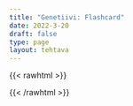 ```yaml
---
title: "Genetiivi: Flashcard"
date: 2022-3-20
draft: false
type: page
layout: tehtava
---
```


{{< rawhtml >}}
<html>
 <body>
 <link rel="stylesheet" type="text/css" href="/css/flashcard1.css"/>
  <div id="cardArea"></div>
  <div id="lukumaara"></div>
  <div id="buttonArea" class="grid grid-cols-2"></div>
 </body>
</html>

<script> 
$(document).ready(function() {

  var currentQuestion = 0;
  var qbank = [
    ["Tämä on Travisin uusi Jaguar.", "Tämä on Travisin uusi Jaguar.<br>= This is Travis'(s) new Jaguar."],
    ["Auton vaihdelaatikko on rikki.", "Auton vaihdelaatikko on rikki.<br> = The gearbox of this car is broken."],
    ["Se on tämän auton uusi malli.", "Se on tämän auton uusi malli.<br>= It is the newest model of this car."],
    ["Joten Travis ja Jack käyttävät Jackin äidin autoa", "Joten Travis ja Jack käyttävät Jackin äidin autoa.<br>= So Travis and Jack are using / use Jack's mother's car / the car of Jack's mother"],
    ["Kahdella Sheilan ystävällä on syntymäpäivät samana päivänä", "Kahdella Sheilan ystävällä on syntymäpäivät samana päivänä.<br>= Two of Sheila's friends / Two friends of Sheila's have their birthdays on the same day"],
    ["Lauantaina he ajavat ystäviensä synttärijuhlille", "Lauantaina he ajavat ystäviensä synttärijuhlille.<br>= On Saturday they will drive to their friends' birthday party / the birthday party of their friends(')"],
    ["Et saa ottaa muiden lasten leluja kysymättä.","Et saa ottaa muiden lasten leluja kysymättä.<br>= You are not allowed to take other children’s toys / the toys of other children without asking."],
    ["Naisten maajoukkue voitti Tanskan.","Naisten maajoukkue voitti Tanskan.<br>= The women’s national football team beat Denmark."],
    ["Eläintenhoitaja laittoi ruokaa kaikkien eläinten häkkeihin.","Eläintenhoitaja laittoi ruokaa kaikkien eläinten häkkeihin.<br>= The animal keeper put food in all the animals’ cages / the cages of all the animals."],
    ["Kesäloman ensimmäinen päivä on opiskelijoiden vuoden suosikkipäivä.", "Kesäloman ensimmäinen päivä on opiskelijoiden vuoden suosikkipäivä.<br>= The first day of the summer holiday is the students’ favourite day of the year."],
    ["Tuo on lankoni uusi iPad.","Tuo on lankoni uusi iPad.<br>= That is my brother-in-law’s new iPad."],
    ["New York Cityn taksien väri on keltainen.","New York Cityn taksien väri on keltainen.<br>= The colour of New York City cabs is yellow."],
    ["Minun mielestäni Mona Lisa on maailman kaunein maalaus.", "Minun mielestäni Mona Lisa on maailman kaunein maalaus.<br>= I think that Mona Lisa is the most beautiful painting in the world / the world’s most beautiful painting."],
    ["Kaikkien koulujen rehtoreilla oli kokous.", "Kaikkien koulujen rehtoreilla oli kokous.<br>=  The principals of all the schools had a meeting."],
    ["Mennään Julialle!", "Mennään Julialle!<br>= Let’s go to Julia’s (place)"],
    ["Minä jään Thomasille tänä yönä.", "Minä jään Thomasille tänä yönä.<br>= I’m staying at Thomas’(s) (place) tonight."],
    ["Hän on Smitheillä tänään.", "Hän on Smitheillä tänään.<br>= He’s staying at the Smiths’ today."],
    ["He asuvat vain kivenheiton päässä.", "He asuvat vain kivenheiton päässä.<br>= They only live a stone’s throw away."],
    ["He nimesivät kissansa erään isänsä ystävän mukaan.", "He nimesivät kissansa erään isänsä ystävän mukaan.<br>= They named the cat after a friend of their father(‘s)."],
    ["Uskotko todellakin tuon hänen tarinansa?", "Uskotko todellakin tuon hänen tarinansa?<br>= Do you really believe that story of hers?"],
    ["Kuka tahansa Nickin ystävä on myös minun ystäväni.", "Kuka tahansa Nickin ystävä on myös minun ystäväni.<br>= Any friend of Nick’s is also a friend of mine."],
    ["Voittaja saa sadan euron arvosta kirjoja.", "Voittaja saa sadan euron arvosta kirjoja.<br>= The winner will get/receive a hundred euros’ worth of books."],
    ["Näin sen tämän päivän lehdestä.", "Näin sen tämän päivän lehdestä.<br> = I saw it in today’s newspaper."],
    ["Sinun täytyy todellakin tulla ensi perjantain juhliin!", "Sinun täytyy todellakin tulla ensi perjantain juhliin!<br>= You really must come to next Friday’s party!"],
    ["Se on kolmen tunnin matka.", "Se on kolmen tunnin matka.<br>= It is a three hours’ journey / a journey of three hours."],
    ["West Ham Unitedin pelaajat ovat pelaamassa Saksassa.", "West Ham Unitedin pelaajat ovat pelaamassa Saksassa.<br>= West Ham United’s players / The players of West Ham United are playing in Germany."],
    ["Kuulimme Applen suunnitelmista konferenssissa.", "Kuulimme Applen suunnitelmista konferenssissa.<br>= We heard about Apple’s plans / the plans of Apple in the conference."],
    ["Sarvikuonon poikanen on erittäin suloinen.", "Sarvikuonon poikanen on erittäin suloinen.<br>= The rhinoceros’s baby / The baby of the rhinoceros is very cute."],
    ["Onko tuo Miriamin läppäri? – Ei, se on Harryn.", "Onko tuo Miriamin läppäri? – Ei, se on Harryn.<br>= Is that Miriam’s laptop? – No, that’s Harry’s."],
    ["Tämä on minun puhelimeni ja tuo on Samin.", "Tämä on minun puhelimeni ja tuo on Samin.<br>= This is my phone and that is Sam’s."],
    ["Lautanen on liian lähellä pöydän reunaa.", "Lautanen on liian lähellä pöydän reunaa.<br>= The plate is too close to the edge of the table."],
    ["Kuka tuo on? – Se on vain eräs Maudin ystävä.", "Kuka tuo on? – Se on vain eräs Maudin ystävä.<br>= Who’s that? – It’s just a friend of Maud’s."],
    ["Tämä on Sally, parhaan ystäväni sisaren poikaystävän veljen tyttöystävä.", "Tämä on Sally, parhaan ystäväni sisaren poikaystävän veljen tyttöystävä.<br>= This is Sally, my best friend’s sister’s boyfriend’s brother’s girlfriend / the girlfriend of the brother of the boyfriend of the sister of my best friend / …"],
  ];

beginActivity();

  function beginActivity() {
    $("#cardArea").empty();
    $("#cardArea").append('<div id="card1" class="card">' + qbank[currentQuestion][0] + '</div>');
    $("#card1").css("background-color", "#1F2937");
    $("#lukumaara").empty();
    var korttia = document.createElement('div')
    	korttia.innerHTML = currentQuestion + 1 + " / " + qbank.length;
    	document.getElementById('lukumaara').appendChild(korttia);
   }   
      
    $("#cardArea").on("click", function() {
        var parentDiv = document.getElementById("cardArea");
        var childDiv = document.getElementById("card1");
        if (parentDiv.contains(childDiv)) {
        $("#cardArea").empty()
        $("#cardArea").append('<div id="card2" class="card">' + qbank[currentQuestion][1] + '</div>')
        $("#card2").css("background-color", "#00473c")
      	} else {
        $("#cardArea").empty()
        $("#cardArea").append('<div id="card1" class="card">' + qbank[currentQuestion][0] + '</div>')
        $("#card1").css("background-color", "#1F2937")
      }
      })

    $("#buttonArea").empty();
    $("#buttonArea").append('<div id="prevButton">Edellinen</div>');
    $("#prevButton").on("click", function() {
      if (currentQuestion > 0) {
        currentQuestion--;
        beginActivity();
      }
    })
    $("#buttonArea").append('<div id="nextButton">Seuraava</div>');
    $("#nextButton").on("click", function() {
      if (currentQuestion < qbank.length - 1) {
        currentQuestion++;
        beginActivity();
      }
    }); //click function
  } //beginactivity
);

 document.addEventListener('keydown', (event) => {
    var name = event.key;
    var code = event.code;
    if (name === 'Space') {
        var parentDiv = document.getElementById("cardArea");
        var childDiv = document.getElementById("card1");
        if (parentDiv.contains(childDiv)) {
        $("#cardArea").empty()
        $("#cardArea").append('<div id="card2" class="card">' + qbank[currentQuestion][1] + '</div>')
        $("#card2").css("background-color", "#00473c")
      	} else {
        $("#cardArea").empty()
        $("#cardArea").append('<div id="card1" class="card">' + qbank[currentQuestion][0] + '</div>')
        $("#card1").css("background-color", "#1F2937")
      }
    }
  }, false);
</script>

{{< /rawhtml >}}